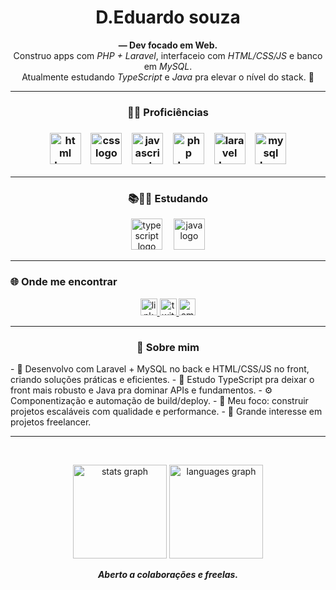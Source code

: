 <h1 align="center">D.Eduardo souza</h1>

<p align="center">
  <b> — Dev focado em Web. </b><br/>
  Construo apps com <i>PHP + Laravel</i>, interfaceio com <i>HTML/CSS/JS</i> e banco em <i>MySQL</i>.<br/>
  Atualmente estudando <i>TypeScript</i> e <i>Java</i> pra elevar o nível do stack. 🚀
</p>

---

<h3 align="center">  👨‍🎓 Proficiências <h3> 
  
<div align="center">
  <img src="https://skillicons.dev/icons?i=html" height="50" alt="html logo" />
  <img width="8" />
  <img src="https://skillicons.dev/icons?i=css" height="50" alt="css logo" />
  <img width="8" />
  <img src="https://skillicons.dev/icons?i=javascript" height="50" alt="javascript logo" />
  <img width="8" />
  <img src="https://skillicons.dev/icons?i=php" height="50" alt="php logo" />
  <img width="8" />
  <img src="https://skillicons.dev/icons?i=laravel" height="50" alt="laravel logo" />
  <img width="8" />
  <img src="https://skillicons.dev/icons?i=mysql" height="50" alt="mysql logo" />
</div>
<hr>
<h3 align="center">  📚🙇‍♂️ Estudando </h3>
<div align="center">
  <img src="https://skillicons.dev/icons?i=ts" height="50" alt="typescript logo" />
  <img width="10" />
  <img src="https://skillicons.dev/icons?i=java" height="50" alt="java logo" />
</div>

---

### 🌐 Onde me encontrar
<div align="center">
  <!-- troque os links abaixo se seus @ forem diferentes -->
  <a href="https://www.linkedin.com/in/eduardoszferreira" target="_blank">
    <img src="https://img.shields.io/static/v1?message=LinkedIn&logo=linkedin&label=&color=0077B5&logoColor=white&labelColor=&style=for-the-badge" height="27" alt="linkedin" />
  </a>
  <a href="https://twitter.com/eduardoszferreira" target="_blank">
    <img src="https://img.shields.io/static/v1?message=Twitter&logo=twitter&label=&color=1DA1F2&logoColor=white&labelColor=&style=for-the-badge" height="27" alt="twitter" />
  </a>
  <a href="mailto:eduardoszferreira@proton.me" target="_blank">
    <img src="https://img.shields.io/static/v1?message=Email&logo=gmail&label=&color=D14836&logoColor=white&labelColor=&style=for-the-badge" height="27" alt="email" />
  </a>
</div>

---

<h3 align="center">  🧩 Sobre mim </h3>
- 💼 Desenvolvo com Laravel + MySQL no back e HTML/CSS/JS no front, criando soluções práticas e eficientes.
- 🧠 Estudo TypeScript pra deixar o front mais robusto e Java pra dominar APIs e fundamentos.
- ⚙️ Componentização e automação de build/deploy.
- 🎯 Meu foco: construir projetos escaláveis com qualidade e performance.
- 📢 Grande interesse em projetos freelancer. 
 <hr>
 <br>

<div align="center">

  <img
    src="https://github-readme-stats.vercel.app/api?username=Eduardoszferreira&show_icons=true&include_all_commits=true&count_private=true&theme=dracula&hide_border=false&title_color=8A2BE2"
    height="150"
    alt="stats graph"
  />  <img
    src="https://github-readme-stats.vercel.app/api/top-langs?username=gus-cruz&layout=compact&card_width=320&langs_count=8&theme=dracula&hide_border=false&title_color=8A2BE2"
    height="150"
    alt="languages graph"
  />

 
 
</div>


<!-- Mantém a seção abaixo caso queira contatos rápidos -->
<p align="center">
  <i><b>Aberto a colaborações e freelas.<b></i>
</p>
